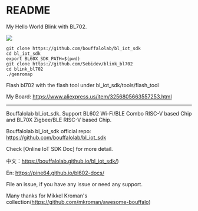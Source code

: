 README
=========
My Hello World Blink with BL702.

![](https://github.com/Sebidev/blink_bl702/blob/main/assets/VID_20230828_145030.gif)

```
git clone https://github.com/bouffalolab/bl_iot_sdk
cd bl_iot_sdk
export BL60X_SDK_PATH=$(pwd)
git clone https://github.com/Sebidev/blink_bl702
cd blink_bl702
./genromap
```
Flash bl702 with the flash tool under bl_iot_sdk/tools/flash_tool

My Board: https://www.aliexpress.us/item/3256805663557253.html

-------------------------------------------------------------------------------------------------------------------
Bouffalolab bl_iot_sdk. Support BL602 Wi-Fi/BLE Combo RISC-V based Chip and BL70X Zigbee/BLE RISC-V based Chip.

Bouffalolab bl_iot_sdk official repo: https://github.com/bouffalolab/bl_iot_sdk

Check [Online IoT SDK Doc] for more detail.

中文：https://bouffalolab.github.io/bl_iot_sdk/)

En: https://pine64.github.io/bl602-docs/

File an issue, if you have any issue or need any support.

Many thanks for Mikkel Kroman's collection(https://github.com/mkroman/awesome-bouffalo)
